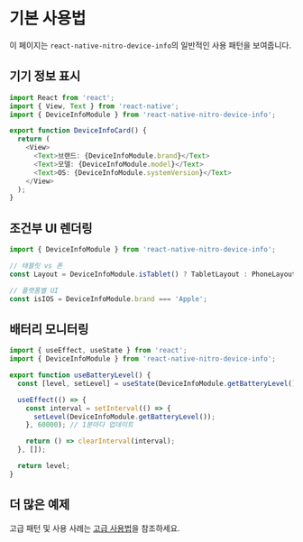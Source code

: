 # 기본 사용법

이 페이지는 `react-native-nitro-device-info`의 일반적인 사용 패턴을 보여줍니다.

## 기기 정보 표시

```typescript
import React from 'react';
import { View, Text } from 'react-native';
import { DeviceInfoModule } from 'react-native-nitro-device-info';

export function DeviceInfoCard() {
  return (
    <View>
      <Text>브랜드: {DeviceInfoModule.brand}</Text>
      <Text>모델: {DeviceInfoModule.model}</Text>
      <Text>OS: {DeviceInfoModule.systemVersion}</Text>
    </View>
  );
}
```

## 조건부 UI 렌더링

```typescript
import { DeviceInfoModule } from 'react-native-nitro-device-info';

// 태블릿 vs 폰
const Layout = DeviceInfoModule.isTablet() ? TabletLayout : PhoneLayout;

// 플랫폼별 UI
const isIOS = DeviceInfoModule.brand === 'Apple';
```

## 배터리 모니터링

```typescript
import { useEffect, useState } from 'react';
import { DeviceInfoModule } from 'react-native-nitro-device-info';

export function useBatteryLevel() {
  const [level, setLevel] = useState(DeviceInfoModule.getBatteryLevel());

  useEffect(() => {
    const interval = setInterval(() => {
      setLevel(DeviceInfoModule.getBatteryLevel());
    }, 60000); // 1분마다 업데이트

    return () => clearInterval(interval);
  }, []);

  return level;
}
```

## 더 많은 예제

고급 패턴 및 사용 사례는 [고급 사용법](/examples/advanced-usage)을 참조하세요.
